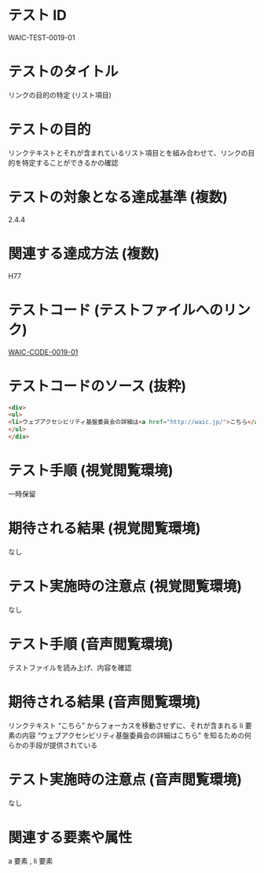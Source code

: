 

# テスト ID
WAIC-TEST-0019-01

# テストのタイトル
リンクの目的の特定 (リスト項目)

# テストの目的
リンクテキストとそれが含まれているリスト項目とを組み合わせて、リンクの目的を特定することができるかの確認

# テストの対象となる達成基準 (複数)
2.4.4

# 関連する達成方法 (複数)
H77

# テストコード (テストファイルへのリンク)
[WAIC-CODE-0019-01](https://waic.github.io/as_test/WAIC-CODE/WAIC-CODE-0019-01.html)

# テストコードのソース (抜粋)
```html
<div>
<ul>
<li>ウェブアクセシビリティ基盤委員会の詳細は<a href="http://waic.jp/">こちら</a>。</li>
</ul>
</div>

```
# テスト手順 (視覚閲覧環境)
一時保留

# 期待される結果 (視覚閲覧環境)
なし

# テスト実施時の注意点 (視覚閲覧環境)
なし

# テスト手順 (音声閲覧環境)
テストファイルを読み上げ、内容を確認

# 期待される結果 (音声閲覧環境)
リンクテキスト “こちら” からフォーカスを移動させずに、それが含まれる li 要素の内容 “ウェブアクセシビリティ基盤委員会の詳細はこちら” を知るための何らかの手段が提供されている

# テスト実施時の注意点 (音声閲覧環境)
なし

# 関連する要素や属性
a 要素 , li 要素



